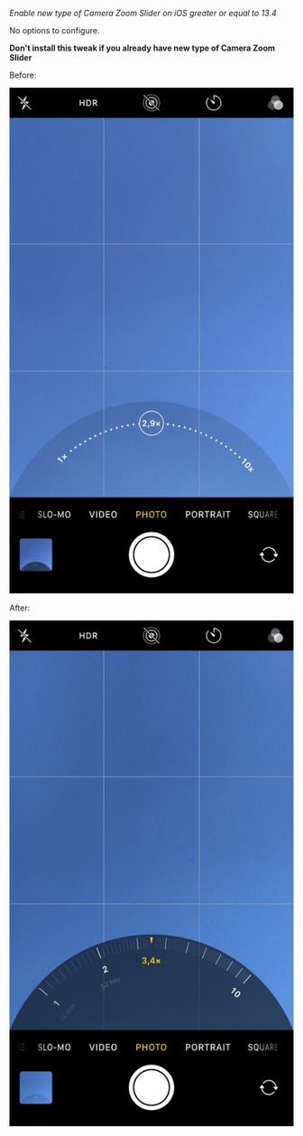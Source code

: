 *Enable new type of Camera Zoom Slider on iOS greater or equal to 13.4*

No options to configure.

**Don't install this tweak if you already have new type of Camera Zoom Slider**

Before:

![before](screenshots/before.jpg)

After:

![after](screenshots/after.jpg)
